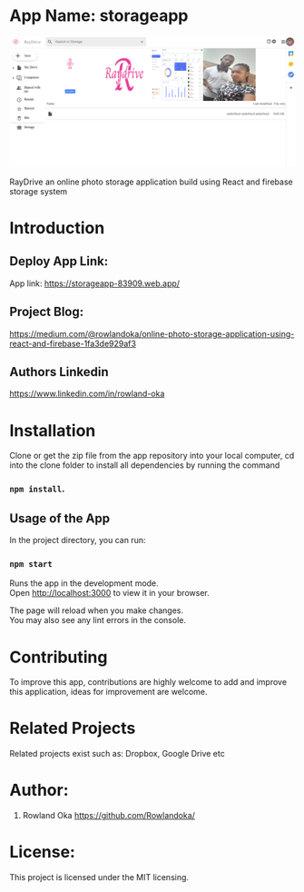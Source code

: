 # App Name: storageapp

![alt-text](./public/home.png "App Dashboard")

RayDrive an online photo storage application build using React and firebase storage system

# Introduction

## Deploy App Link:

App link: https://storageapp-83909.web.app/

## Project Blog:

https://medium.com/@rowlandoka/online-photo-storage-application-using-react-and-firebase-1fa3de929af3

## Authors Linkedin

https://www.linkedin.com/in/rowland-oka

# Installation

Clone or get the zip file from the app repository into your local computer, cd into the clone folder to install all dependencies by running the command

### `npm install`.

## Usage of the App

In the project directory, you can run:

### `npm start`

Runs the app in the development mode.\
Open [http://localhost:3000](http://localhost:3000) to view it in your browser.

The page will reload when you make changes.\
You may also see any lint errors in the console.

# Contributing

To improve this app, contributions are highly welcome to add and improve this application, ideas for improvement are welcome.

# Related Projects

Related projects exist such as:
Dropbox, Google Drive etc

# Author:

1.  Rowland Oka <https://github.com/Rowlandoka/>

# License:

This project is licensed under the MIT licensing.
